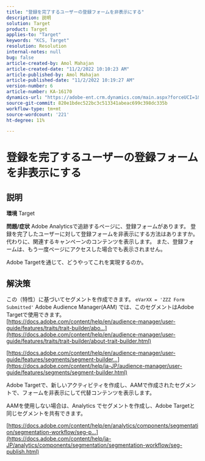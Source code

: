 ```yaml
---
title: "登録を完了するユーザーの登録フォームを非表示にする"
description: 説明
solution: Target
product: Target
applies-to: "Target"
keywords: "KCS, Target"
resolution: Resolution
internal-notes: null
bug: false
article-created-by: Amol Mahajan
article-created-date: "11/2/2022 10:10:23 AM"
article-published-by: Amol Mahajan
article-published-date: "11/2/2022 10:19:27 AM"
version-number: 6
article-number: KA-16170
dynamics-url: "https://adobe-ent.crm.dynamics.com/main.aspx?forceUCI=1&pagetype=entityrecord&etn=knowledgearticle&id=5ae8778f-965a-ed11-9561-6045bd006a22"
source-git-commit: 820e1bdec522bc3c513341abeac699c398dc335b
workflow-type: tm+mt
source-wordcount: '221'
ht-degree: 11%

---
```


# 登録を完了するユーザーの登録フォームを非表示にする

## 説明

<b>環境</b>
Target


<b>問題/症状</b>
Adobe Analyticsで追跡するページに、登録フォームがあります。 登録を完了したユーザーに対して登録フォームを非表示にする方法はありますか。代わりに、関連するキャンペーンのコンテンツを表示します。 また、登録フォームは、もう一度ページにアクセスした場合でも表示されません。

Adobe Targetを通じて、どうやってこれを実現するのか。


## 解決策

この（特性）に基づいてセグメントを作成できます。 `eVarXX = 'ZZZ Form Submitted'` Adobe Audience Manager(AAM) では、このセグメントはAdobe Targetで使用できます。<br>
[https://docs.adobe.com/content/help/en/audience-manager/user-guide/features/traits/trait-builder/abo...](https://docs.adobe.com/content/help/en/audience-manager/user-guide/features/traits/trait-builder/about-trait-builder.html)

[https://docs.adobe.com/content/help/en/audience-manager/user-guide/features/segments/segment-builder...](https://docs.adobe.com/content/help/ja-JP/audience-manager/user-guide/features/segments/segment-builder.html)

Adobe Targetで、新しいアクティビティを作成し、AAMで作成されたセグメントで、フォームを非表示にして代替コンテンツを表示します。



AAMを使用しない場合は、Analytics でセグメントを作成し、Adobe Targetと同じセグメントを共有できます。

[https://docs.adobe.com/content/help/en/analytics/components/segmentation/segmentation-workflow/seg-p...](https://docs.adobe.com/content/help/ja-JP/analytics/components/segmentation/segmentation-workflow/seg-publish.html)
